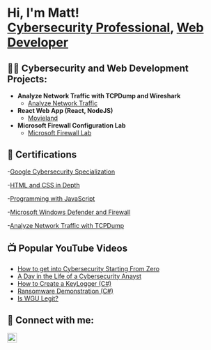 <h1>Hi, I'm Matt! <br/><a href="https://www.linkedin.com/in/matt-j-vincent">Cybersecurity Professional</a>, <a href="https://github.com/Matttastic">Web Developer</a>

<h2>👨‍💻 Cybersecurity and Web Development Projects:</h2>

- <b>Analyze Network Traffic with TCPDump and Wireshark</b>
  - [Analyze Network Traffic](https://github.com/Matttastic/Analyze-Newtork-Traffic-with-TCPDump/blob/main/README.md)
- <b>React Web App (React, NodeJS)</b>
  - [Movieland](https://github.com/Matttastic/MovieLand)
- <b>Microsoft Firewall Configuration Lab</b>
  - [Microsoft Firewall Lab](https://github.com/Matttastic/Microsoft-Firewall-Lab)
 

<h2>📃 Certifications</h2>

-[Google Cybersecurity Specialization](https://www.coursera.org/account/accomplishments/specialization/certificate/LFC7VNAKTVNH)

-[HTML and CSS in Depth](https://www.coursera.org/account/accomplishments/certificate/KFKCK7Z8D8KC)

-[Programming with JavaScript](https://www.coursera.org/account/accomplishments/certificate/R6MW57R8GJE9)

-[Microsoft Windows Defender and Firewall](https://www.coursera.org/account/accomplishments/certificate/6GWQV9SZNQC2)

-[Analyze Network Traffic with TCPDump](https://www.coursera.org/account/accomplishments/certificate/BVVF86XCLHR7)

<h2>📺 Popular YouTube Videos</h2>

- [How to get into Cybersecurity Starting From Zero](https://www.youtube.com/watch?v=a83ASGn_V_s)
- [A Day in the Life of a Cybersecurity Anayst](https://www.youtube.com/watch?v=uHy3oM7NnoU)
- [How to Create a KeyLogger (C#)](https://www.youtube.com/watch?v=N-L9hklSlNk)
- [Ransomware Demonstration (C#)](https://www.youtube.com/watch?v=OfvdQeh79s0)
- [Is WGU Legit?](https://www.youtube.com/watch?v=E2MwRWxDBkA)

<h2> 🤳 Connect with me:</h2>

[<img align="left" alt="MattVincent | LinkedIn" width="22px" src="https://cdn.jsdelivr.net/npm/simple-icons@v3/icons/linkedin.svg" />][linkedin]


[linkedin]: https://www.linkedin.com/in/matt-j-vincent

<!--
**matttastic/matttastic** is a ✨ _special_ ✨ repository because its `README.md` (this file) appears on your GitHub profile.

Here are some ideas to get you started:

- 🔭 I’m currently working on ...
- 🌱 I’m currently learning ...
- 👯 I’m looking to collaborate on ...
- 🤔 I’m looking for help with ...
- 💬 Ask me about ...
- 📫 How to reach me: ...
- 😄 Pronouns: ...
- ⚡ Fun fact: ...
-->

